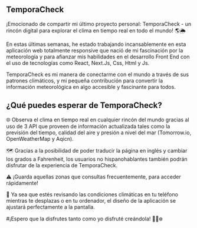 ## TemporaCheck
¡Emocionado de compartir mi último proyecto personal: TemporaCheck - un rincón digital para explorar el clima en tiempo real en todo el mundo! 🌎🌦️

En estas últimas semanas, he estado trabajando incansablemente en esta aplicación web totalmente responsive que nació de mi fascinación por la meteorología y para afianzar mis habilidades en el desarrollo Front End con el uso de tecnologías como React, Next.Js, Css, Html y Js. 

TemporaCheck es mi manera de conectarme con el mundo a través de sus patrones climáticos, y mi pequeña contribución para convertir la información meteorológica en algo accesible y fascinante para todos.

## ¿Qué puedes esperar de TemporaCheck?

🌐 Observa el clima en tiempo real en cualquier rincón del mundo gracias al uso de 3 API que proveen de información actualizada tales como la previsión del tiempo, calidad del aire y presión a nivel del mar (Tomorrow.io, OpenWeatherMap y Aqicn).

🗺️ Gracias a la posibilidad de poder traducir la página en inglés y cambiar los grados a Fahrenheit, los usuarios no hispanohablantes también podrán disfrutar de la experiencia de TemporaCheck.

⚠️ ¡Guarda aquellas zonas que consultas frecuentemente, para acceder rápidamente!

📱 Ya sea que estés revisando las condiciones climáticas en tu teléfono mientras te desplazas o en tu ordenador, el diseño de la aplicación se ajustará perfectamente a la pantalla.


#¡Espero que la disfrutes tanto como yo disfruté creándola! 📱🌈❄️ 

